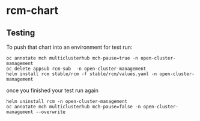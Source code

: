 # rcm-chart

## Testing

To push that chart into an environment for test run:

```
oc annotate mch multiclusterhub mch-pause=true -n open-cluster-management
oc delete appsub rcm-sub  -n open-cluster-management
helm install rcm stable/rcm -f stable/rcm/values.yaml -n open-cluster-management
```

once you finished your test run again

```
helm uninstall rcm -n open-cluster-management
oc annotate mch multiclusterhub mch-pause=false -n open-cluster-management --overwrite
```